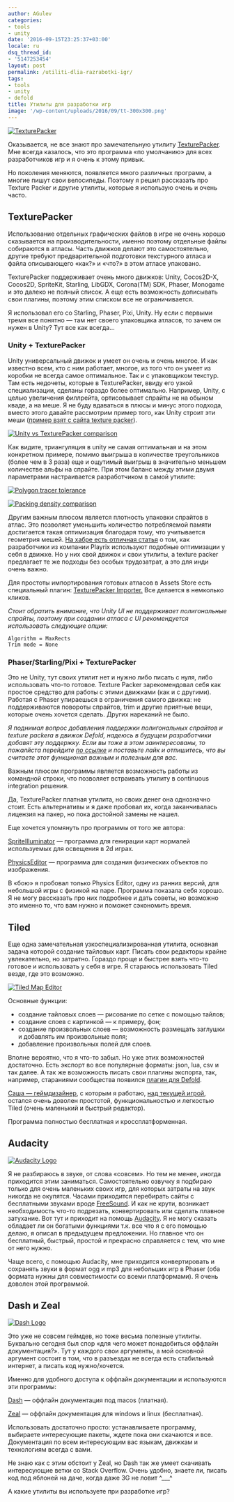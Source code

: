 ```yaml
---
author: AGulev
categories:
- tools
- unity
date: '2016-09-15T23:25:37+03:00'
locale: ru
dsq_thread_id:
- '5147253454'
layout: post
permalink: /utiliti-dlia-razrabotki-igr/
tags:
- tools
- unity
- defold
title: Утилиты для разработки игр
image: '/wp-content/uploads/2016/09/tt-300x300.png'
---
```





[![TexturePacker](/wp-content/uploads/2016/09/tt-300x300.png)](/wp-content/uploads/2016/09/tt.png)

Оказывается, не все знают про замечательную утилиту [TexturePacker](https://www.codeandweb.com/texturepacker). Мне всегда казалось, что это программа «по умолчанию» для всех разработчиков игр и я очень к этому привык.

Но поколения меняются, появляется много различных программ, а многие пишут свои велосипеды. Поэтому я решил рассказать про Texture Packer и другие утилиты, которые я использую очень и очень часто.
## TexturePacker

Использование отдельных графических файлов в игре не очень хорошо сказывается на производительности, именно поэтому отдельные файлы собираются в атласы. Часть движков делают это самостоятельно, другие требуют предварительной подготовки текстурного атласа и файла описывающего «как?» и «что?» в этом атласе упаковано.

TexturePacker поддерживает очень много движков: Unity, Cocos2D-X, Cocos2D, SpriteKit, Starling, LibGDX, Corona(TM) SDK, Phaser, Monogame и это далеко не полный список. А еще есть возможность дописывать свои плагины, поэтому этим списком все не ограничивается.

Я использовал его со Starling, Phaser, Pixi, Unity. Ну если с первыми тремя все понятно — там нет своего упаковщика атласов, то зачем он нужен в Unity? Тут все как всегда…
### Unity + TexturePacker

Unity универсальный движок и умеет он очень и очень многое. И как известно всем, кто с ним работает, многое, из того что он умеет из коробки не всегда самое оптимальное. Так и с упаковщиком текстур. Там есть недочеты, которые в TexturePacker, ввиду его узкой специализации, сделаны гораздо более оптимально. Например, Unity, с целью увеличения филлрейта, ортисовывает спрайты не на обыном кваде, а на меше. Я не буду вдаваться в плюсы и минус этого подхода, вместо этого давайте рассмотрим пример того, как Unity строит эти меши ([пример взят с сайта texture packer](https://www.codeandweb.com/texturepacker/tutorials/using-spritesheets-with-unity)).

[![Unity vs TexturePacker comparison](/wp-content/uploads/2016/09/optimizer-comparison-2-300x290.png)](/wp-content/uploads/2016/09/optimizer-comparison-2.png)

Как видите, триангуляция в unity не самая оптимальная и на этом конкретном примере, помимо выигрыша в количестве треугольников (более чем в 3 раза) еще и ощутимый выигрыш в значительно меньшем количестве альфы на спрайте. При этом баланс между этими двумя параметрами настраивается разработчиком в самой утилите:

[![Polygon tracer tolerance](/wp-content/uploads/2016/09/polygon-tracer-tolerance-2-300x184.png)](/wp-content/uploads/2016/09/polygon-tracer-tolerance-2.png)

[![Packing density comparison](/wp-content/uploads/2016/09/2016-09-15_21-04-38-300x300.png)](/wp-content/uploads/2016/09/2016-09-15_21-04-38.png)

Другим важным плюсом является плотность упаковки спрайтов в атлас. Это позволяет уменьшить количество потребляемой памяти достигается такая оптимизация благодаря тому, что учитывается геометрия мешей. [На хабре есть отличная статья](https://habrahabr.ru/company/playrix/blog/306554/) о том, как разработчики из компании Playrix используют подобные оптимизации у себя в движке. Но у них свой движок и свои утилиты, а texture packer предлагает те же подходы без особых трудозатрат, а это для инди очень важно.

Для простоты импортирования готовых атласов в Assets Store есть специальный плагин: [TexturePacker Importer.](https://www.assetstore.unity3d.com/en/#!/content/16641) Все делается в немколько кликов.

*Стоит обратить внимание, что Unity UI не поддерживает полигональные спрайты, поэтому при создании атласа с UI рекомендуется использовать следующие опции:*

```
Algorithm = MaxRects
Trim mode = None
```
### Phaser/Starling/Pixi + TexturePacker

Это не Unity, тут своих утилит нет и нужно либо писать с нуля, либо использовать что-то готовое. Texture Packer зарекомендовал себя как простое средство для работы с этими движками (как и с другими). Работая с Phaser упираешься в ограничения самого движка: не поддерживаются повороты спрайтов, trim и другие приятные вещи, которые очень хочется сделать. Других нареканий не было.

*Я поднимал вопрос добавления поддержки полигональных спрайтов и texture packera в движок Defold, надеюсь в будущем разработчики добавят эту поддержку. Если вы тоже в этом заинтересованы, то пожалйста перейдите [по ссылке](https://forum.defold.com/t/texturepacker-support-and-polygon-sprites/2807) и поставьте лайк и отпишитесь, что вы считаете этот функционал важным и полезным для вас.*

Важным плюсом программы является возможность работы из командной строки, что позволяет встраивать утилиту в continuous integration решения.

Да, TexturePacker платная утилита, но своих денег она однозначно стоит. Есть альтернативы и я даже пробовал их, когда заканчивалась лицензия на пакер, но пока достойной замены не нашел.

Еще хочется упомянуть про программы от того же автора:

[SpriteIlluminator](https://www.codeandweb.com/spriteilluminator) — программа для генирации карт нормалей используемых для освещения в 2d играх.

[PhysicsEditor](https://www.codeandweb.com/physicseditor) — программа для создания физических объектов по изображения.

В «бою» я пробовал только Physics Editor, одну из ранних версий, для небольшой игры с физикой на nape. Программа показала себя хорошо. Я не могу рассказать про них подробнее и дать советы, но возможно это именно то, что вам нужно и поможет сэкономить время.
## Tiled

Еще одна замечательная узкоспециализированная утилита, основная задача которой создание тайловых карт. Писать свои редакторы крайне увлекательно, но затратно. Гораздо проще и быстрее взять что-то готовое и использовать у себя в игре. Я стараюсь использовать Tiled везде, где это возможно.

[![Tiled Map Editor](/wp-content/uploads/2016/09/2016-09-15_22-00-32-1024x748.png)](/wp-content/uploads/2016/09/2016-09-15_22-00-32.png)

Основные функции:

- создание тайловых слоев — рисование по сетке с помощью тайлов;
- создание слоев с картинкой — к примеру, фон;
- создание произвольных слоев — возможность размещать заглушки и добавлять им произвольные поля;
- добавление произвольных полей для слоев.

Вполне вероятно, что я что-то забыл. Но уже этих возможностей достаточно. Есть экспорт во все популярные форматы: json, lua, csv и так далее. А так же возможность писать свои плагины экспорта, так, например, стараниями сообщества появился [плагин для Defold](https://forum.defold.com/t/dont-forget-tiled-0-17-with-export-to-defold-tile-format/2650).

[Саша — геймдизайнер](https://www.facebook.com/profile.php?id=100007526448882&fref=ts), с которым я работаю, [над текущей игрой](http://bring-me-cakes.com), остался очень доволен простотой, функциональностью и легкостью Tiled (очень маленький и быстрый редактор).

Программа полностью бесплатная и кроссплатформенная.
## Audacity

[![Audacity Logo](/wp-content/uploads/2016/09/Audacity_Logo.svg-150x150.png)](/wp-content/uploads/2016/09/Audacity_Logo.svg.png)

Я не разбираюсь в звуке, от слова «совсем». Но тем не менее, иногда приходится этим заниматься. Самостоятельно озвучку я подбираю только для очень маленьких своих игр, для которых затраты на звук никогда не окупятся. Часами приходится перебирать сайты с бесплатными звуками вроде [FreeSound](http://www.freesound.org). И как не крути, возникает необходимость что-то подрезать, конвертировать или сделать плавное затухание. Вот тут и приходит на помощь [Audacity](https://sourceforge.net/projects/audacity/). Я не могу сказать обладает ли он богатыми функциями т.к. все что я с его помощью делаю, я описал в предыдущем предложении. Но главное что он бесплатный, быстрый, простой и прекрасно справляется с тем, что мне от него нужно.

Чаще всего, с помощью Audacity, мне приходится конвертировать и сохранять звуки в формат ogg и mp3 для небольших игр в Phaser (оба формата нужны для совместимости со всеми платформами). Я очень доволен этой программой.
## Dash и Zeal

[![Dash Logo](/wp-content/uploads/2016/09/dash-256-2x-150x150.png)](/wp-content/uploads/2016/09/dash-256-2x.png)

Это уже не совсем геймдев, но тоже весьма полезные утилиты. Буквально сегодня был спор «для чего может понадобиться оффлайн документация?». Тут у каждого свои аргументы, а мой основной аргумент состоит в том, что в разъездах не всегда есть стабильный интернет, а писать код нужно/хочется.

Именно для удобного доступа к оффлайн документации и используются эти программы:

[Dash](https://kapeli.com/dash) — оффлайн документация под macos (платная).

[Zeal](https://zealdocs.org) — оффлайн документация для windows и linux (бесплатная).

Использовать достаточно просто: устанавливаете программу, выбираете интересующие пакеты, ждете пока они скачаются и все. Документация по всем интересующим вас языкам, движкам и технологиям всегда с вами.

Не знаю как с этим обстоит у Zeal, но Dash так же умеет скачивать интересующие ветки со Stack Overflow. Очень удобно, знаете ли, писать код под яблоней на даче, когда даже 3G не ловит ^___^

А какие утилиты вы используете при разработке игр?



